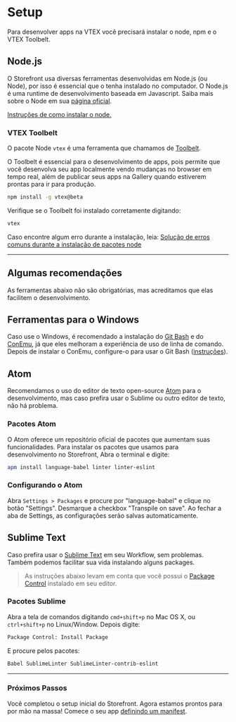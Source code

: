 # Setup

Para desenvolver apps na VTEX você precisará instalar o node, npm e o VTEX Toolbelt.

## Node.js

O Storefront usa diversas ferramentas desenvolvidas em Node.js (ou Node), por isso é essencial que o tenha instalado no computador. O Node.js é uma runtime de desenvolvimento baseada em Javascript. Saiba mais sobre o Node em sua [página oficial](https://nodejs.org/).

[Instruções de como instalar o node.](https://gist.github.com/brenoc/534729c806dc0d4ca917)

### VTEX Toolbelt

O pacote Node `vtex` é uma ferramenta que chamamos de [Toolbelt](https://github.com/vtex/toolbelt).

O Toolbelt é essencial para o desenvolvimento de apps, pois permite que você desenvolva seu app localmente vendo mudanças no browser em tempo real, além de publicar seus apps na Gallery quando estiverem prontas para ir para produção.

```sh
npm install -g vtex@beta
```

Verifique se o Toolbelt foi instalado corretamente digitando:

```sh
vtex
```

Caso encontre algum erro durante a instalação, leia: [Solução de erros comuns durante a instalação de pacotes node](../solucao-de-problemas.md)

---

## Algumas recomendações

As ferramentas abaixo não são obrigatórias, mas acreditamos que elas facilitem o desenvolvimento.

## Ferramentas para o Windows

Caso use o Windows, é recomendado a instalação do [Git Bash](https://git-for-windows.github.io/) e do [ConEmu](https://conemu.github.io/), já que eles melhoram a experiência de uso de linha de comando. Depois de instalar o ConEmu, configure-o para usar o Git Bash ([instruções](https://gist.github.com/brenoc/fb704b6217fa24e26c97)).

## Atom

Recomendamos o uso do editor de texto open-source [Atom](http://atom.io) para o desenvolvimento, mas caso prefira usar o Sublime ou outro editor de texto, não há problema.

### Pacotes Atom

O Atom oferece um repositório oficial de pacotes que aumentam suas funcionalidades. Para instalar os pacotes que usamos para desenvolvimento no Storefront, Abra o terminal e digite:

```sh
apm install language-babel linter linter-eslint
```

### Configurando o Atom

Abra `Settings > Packages` e procure por "language-babel" e clique no botão "Settings". Desmarque a checkbox "Transpile on save". Ao fechar a aba de Settings, as configurações serão salvas automaticamente.


## Sublime Text

Caso prefira usar o [Sublime Text](http://www.sublimetext.com/) em seu Workflow, sem problemas. Também podemos facilitar sua vida instalando alguns packages.

> As instruções abaixo levam em conta que você possui o [Package Control](https://packagecontrol.io/) instalado em seu editor.

### Pacotes Sublime

Abra a tela de comandos digitando `cmd+shift+p` no Mac OS X, ou `ctrl+shift+p` no Linux/Window. Depois digite:

```sh
Package Control: Install Package
```
E procure pelos pacotes:

```sh
Babel SublimeLinter SublimeLinter-contrib-eslint
```

---

### Próximos Passos

Você completou o setup inicial do Storefront. Agora estamos prontos para por mão na massa! Comece o seu app [definindo um manifest](manifest.md).

